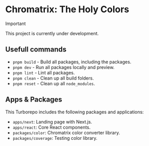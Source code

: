 # Chromatrix: The Holy Colors

> [!IMPORTANT]
> This project is currently under development.

## Usefull commands

- `pnpm build` - Build all packages, including the packages.
- `pnpm dev` - Run all packages locally and preview.
- `pnpm lint` - Lint all packages.
- `pnpm clean` - Clean up all build folders.
- `pnpm reset` - Clean up all `node_modules`.

## Apps & Packages

This Turborepo includes the following packages and applications:
- `apps/next`: Landing page with Next.js.
- `apps/react`: Core React components.
- `packages/color`: Chromatrix color converter library.
- `packages/coverage`: Testing color library.